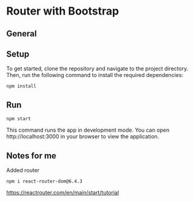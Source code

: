 # Router with Bootstrap

## General

## Setup

To get started, clone the repository and navigate to the project directory. Then, run the following command to install the required dependencies:
```
npm install
```
## Run
```
npm start
```

This command runs the app in development mode. You can open http://localhost:3000 in your browser to view the application.

## Notes for me
Added router

```
npm i react-router-dom@6.4.3
```

https://reactrouter.com/en/main/start/tutorial
